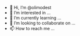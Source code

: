 - 👋 Hi, I’m @olimodest
- 👀 I’m interested in ...
- 🌱 I’m currently learning ...
- 💞️ I’m looking to collaborate on ...
- 📫 How to reach me ...

<!---
olimodest/olimodest is a ✨ special ✨ repository because its `README.md` (this file) appears on your GitHub profile.
You can click the Preview link to take a look at your changes.
--->
